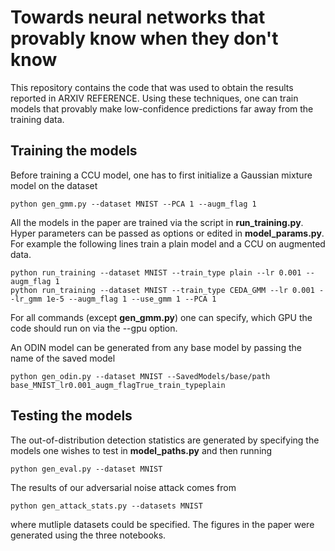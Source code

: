 # Towards neural networks that provably know when they don't know

This repository contains the code that was used to obtain the results reported in ARXIV REFERENCE. Using these techniques, one can train models that provably make low-confidence predictions far away from the training data.

## Training the models

Before training a CCU model, one has to first initialize a Gaussian mixture model on the dataset
```
python gen_gmm.py --dataset MNIST --PCA 1 --augm_flag 1
```
All the models in the paper are trained via the script in **run_training.py**. Hyper parameters can be passed as options or edited in **model_params.py**. For example the following lines train a plain model and a CCU on augmented data.

```
python run_training --dataset MNIST --train_type plain --lr 0.001 --augm_flag 1
python run_training --dataset MNIST --train_type CEDA_GMM --lr 0.001 --lr_gmm 1e-5 --augm_flag 1 --use_gmm 1 --PCA 1
```
For all commands (except **gen_gmm.py**) one can specify, which GPU the code should run on via the --gpu option. 

An ODIN model can be generated from any base model by passing the name of the saved model
```
python gen_odin.py --dataset MNIST --SavedModels/base/path base_MNIST_lr0.001_augm_flagTrue_train_typeplain
```

## Testing the models

The out-of-distribution detection statistics are generated by specifying the models one wishes to test in **model_paths.py** and then running
```
python gen_eval.py --dataset MNIST
```

The results of our adversarial noise attack comes from
```
python gen_attack_stats.py --datasets MNIST
```
where mutliple datasets could be specified.
The figures in the paper were generated using the three notebooks.
